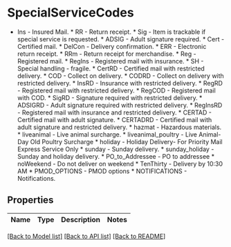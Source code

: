 # SpecialServiceCodes

* Ins - Insured Mail.  * RR - Return receipt.  * Sig - Item is trackable if special service is requested. * ADSIG - Adult signature required. * Cert - Certified mail. * DelCon - Delivery confirmation. * ERR - Electronic return receipt. * RRm - Return receipt for merchandise. * Reg - Registered mail. * RegIns - Registered mail with insurance. * SH - Special handling - fragile. * CertRD - Certified mail with restricted delivery. * COD - Collect on delivery. * CODRD - Collect on delivery with restricted delivery. * InsRD - Insurance with restricted delivery. * RegRD - Registered mail with restricted delivery. * RegCOD - Registered mail with COD. * SigRD - Signature required with restricted delivery. * ADSIGRD - Adult signature required with restricted delivery. * RegInsRD - Registered mail with insurance and restricted delivery. * CERTAD - Certified mail with adult signature. * CERTADRD - Certified mail with adult signature and restricted delivery. * hazmat - Hazardous materials. * liveanimal - Live animal surcharge. * liveanimal_poultry - Live Animal-Day Old Poultry Surcharge * holiday - Holiday Delivery- For Priority Mail Express Service Only * sunday - Sunday delivery. * sunday_holiday - Sunday and holiday delivery. * PO_to_Addressee - PO to addressee * noWeekend - Do not deliver on weekend * TenThirty - Delivery by 10:30 AM * PMOD_OPTIONS - PMOD options * NOTIFICATIONS - Notifications. 

## Properties
Name | Type | Description | Notes
------------ | ------------- | ------------- | -------------

[[Back to Model list]](../README.md#documentation-for-models) [[Back to API list]](../README.md#documentation-for-api-endpoints) [[Back to README]](../README.md)


